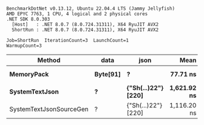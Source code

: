 ```

BenchmarkDotNet v0.13.12, Ubuntu 22.04.4 LTS (Jammy Jellyfish)
AMD EPYC 7763, 1 CPU, 4 logical and 2 physical cores
.NET SDK 8.0.303
  [Host]   : .NET 8.0.7 (8.0.724.31311), X64 RyuJIT AVX2
  ShortRun : .NET 8.0.7 (8.0.724.31311), X64 RyuJIT AVX2

Job=ShortRun  IterationCount=3  LaunchCount=1  
WarmupCount=3  

```
| Method                  | data     | json                | Mean        | Error      | StdDev   | Min         | Max         | Gen0   | Allocated |
|------------------------ |--------- |-------------------- |------------:|-----------:|---------:|------------:|------------:|-------:|----------:|
| **MemoryPack**              | **Byte[91]** | **?**                   |    **77.71 ns** |   **7.332 ns** | **0.402 ns** |    **77.24 ns** |    **77.97 ns** | **0.0019** |     **168 B** |
| **SystemTextJson**          | **?**        | **{&quot;Sh(...)22&quot;} [220]** | **1,621.92 ns** | **143.758 ns** | **7.880 ns** | **1,616.48 ns** | **1,630.96 ns** | **0.0019** |     **168 B** |
| SystemTextJsonSourceGen | ?        | {&quot;Sh(...)22&quot;} [220] | 1,116.20 ns |  65.153 ns | 3.571 ns | 1,113.74 ns | 1,120.30 ns | 0.0019 |     168 B |
